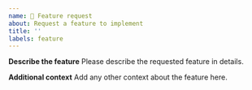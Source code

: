 ```yaml
---
name: 🚀 Feature request
about: Request a feature to implement
title: ''
labels: feature
---
```


**Describe the feature**
Please describe the requested feature in details.

**Additional context**
Add any other context about the feature here.
